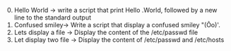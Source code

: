 0. Hello World -> write a script that print Hello .World, followed by a new line to the standard output
1. Confused smiley-> Write a script that display a confused smiley "(Ôo)'.
2. Lets display a file -> Display the content of the /etc/passwd file
3. Let display two file -> Display the content of /etc/passwd and /etc/hosts
